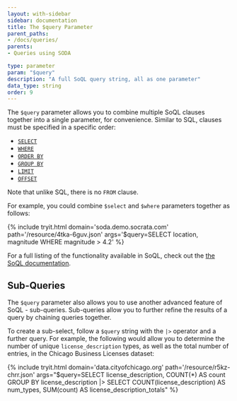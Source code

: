 ```yaml
---
layout: with-sidebar
sidebar: documentation
title: The $query Parameter
parent_paths: 
- /docs/queries/
parents: 
- Queries using SODA

type: parameter
param: "$query"
description: "A full SoQL query string, all as one parameter"
data_type: string
order: 9
---
```


The `$query` parameter allows you to combine multiple SoQL clauses together into a single parameter, for convenience. Similar to SQL, clauses must be specified in a specific order:

- [`SELECT`](/docs/queries/select.html)
- [`WHERE`](/docs/queries/where.html)
- [`ORDER BY`](/docs/queries/order.html)
- [`GROUP BY`](/docs/queries/group.html)
- [`LIMIT`](/docs/queries/limit.html)
- [`OFFSET`](/docs/queries/offset.html)

Note that unlike SQL, there is no `FROM` clause.

For example, you could combine `$select` and `$where` parameters together as follows:

{% include tryit.html domain='soda.demo.socrata.com' path='/resource/4tka-6guv.json' args='$query=SELECT location, magnitude WHERE magnitude > 4.2' %}

For a full listing of the functionality available in SoQL, check out the [the SoQL documentation](/docs/queries/).

## Sub-Queries

The `$query` parameter also allows you to use another advanced feature of SoQL - sub-queries. Sub-queries allow you to further refine the results of a query by chaining queries together.

To create a sub-select, follow a `$query` string with the `|>` operator and a further query. For example, the following would allow you to determine the number of unique `license_description` types, as well as the total number of entries, in the Chicago Business Licenses dataset:

{% include tryit.html domain='data.cityofchicago.org' path='/resource/r5kz-chrr.json' args="$query=SELECT license_description, COUNT(*) AS count GROUP BY license_description |> SELECT COUNT(license_description) AS num_types, SUM(count) AS license_description_totals" %}

